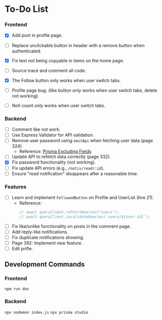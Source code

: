 # To-Do List

### Frontend
- [x] Add post in profile page.
- [ ] Replace unclickable button in header with a remove button when authenticated.
- [x] Fix text not being copyable in items on the home page.
- [ ] Source trace and comment all code.
- [x] The Follow button only works when user switch tabs.
- [ ] Profile page bug: (like button only works when user switch tabs, delete not working).
- [ ] Noti count only works when user switch tabs.


### Backend
- [ ] Comment like not work.
- [ ] Use Express Validator for API validation.
- [ ] Remove user password using `omitApi` when fetching user data (page 324). 
  - Reference: [Prisma Excluding Fields](https://www.prisma.io/docs/orm/prisma-client/queries/excluding-fields)
- [ ] Update API to refetch data correctly (page 332).
- [x] Fix password functionality (not working).
- [ ] Fix update API errors (e.g., `/notis/read/:id`).
- [ ] Ensure "read notification" disappears after a reasonable time.

### Features
- [ ] Learn and implement `FollowedButton` on Profile and UserList (line 21).
  - Reference:
    ```javascript
    // await queryClient.refetchQueries("users");
    // await queryClient.invalidateQueries(`users/${user.id}`);
    ```
- [ ] Fix like/unlike functionality on posts in the comment page.
- [ ] Add reply-like notifications.
- [ ] Fix duplicate notifications showing.
- [ ] Page 392: Implement new feature.
- [ ] Edit prifle.

## Development Commands

### Frontend
`npm run dev`

### Backend
`npx nodemon index.js`
`npx prisma studio`